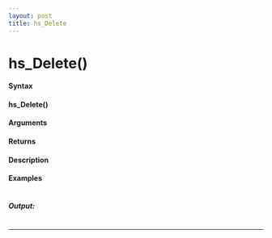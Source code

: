 ```yaml
---
layout: post
title: hs_Delete
---
```


# hs_Delete()


#### Syntax

#### hs_Delete()

#### Arguments

#### Returns

#### Description

#### Examples

```

```

##### Output:

```

```

---